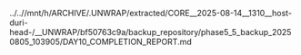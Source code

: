 ../..//mnt/h/ARCHIVE/.UNWRAP/extracted/CORE__2025-08-14__1310__host-duri-head-/__UNWRAP/bf50763c9a/backup_repository/phase5_5_backup_20250805_103905/DAY10_COMPLETION_REPORT.md